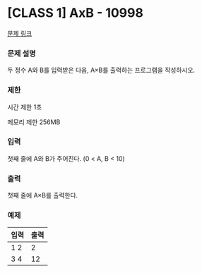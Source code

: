 # [CLASS 1] AxB - 10998

[문제 링크](https://www.acmicpc.net/problem/10998)

<!-- [블로그 링크](https://heui-yong.github.io/백준/post-백준-3052/) -->

### 문제 설명

<p>두 정수 A와 B를 입력받은 다음, A×B를 출력하는 프로그램을 작성하시오.</p>

### 제한

 <p>시간 제한 1초</p>
 <p>메모리 제한 256MB</p>

### 입력 

 <p>첫째 줄에 A와 B가 주어진다. (0 < A, B < 10)</p>

### 출력 

 <p>첫째 줄에 A×B를 출력한다.</p>

### 예제 
| 입력          | 출력    |
|:-------------|:-------|
| 1 2| 2 |
| 3 4 | 12 |
